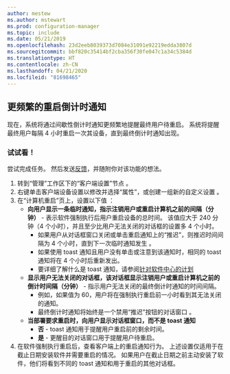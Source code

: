 ```yaml
---
author: mestew
ms.author: mstewart
ms.prod: configuration-manager
ms.topic: include
ms.date: 05/21/2019
ms.openlocfilehash: 23d2eeb8039373d7084e31091e92219edda3807d
ms.sourcegitcommit: bbf820c35414bf2cba356f30fe047c1a34c5384d
ms.translationtype: HT
ms.contentlocale: zh-CN
ms.lasthandoff: 04/21/2020
ms.locfileid: "81698465"
---
```

## <a name="more-frequent-countdown-notifications-for-restarts"></a><a name="bkmk_restart"></a> 更频繁的重启倒计时通知
<!--3976435-->
现在，系统将通过间歇性倒计时通知更频繁地提醒最终用户待重启。 系统将提醒最终用户每隔 4 小时重启一次其设备，直到最终倒计时通知出现。

### <a name="try-it-out"></a>试试看！

尝试完成任务。 然后发送[反馈](../../../../understand/find-help.md#product-feedback)，并随附你对该功能的想法。

1. 转到“管理”工作区下的“客户端设置”节点   。
2. 右键单击客户端设备设置以修改并选择“属性”，或创建一组新的自定义设置  。
3. 在“计算机重启”页上，设置以下值  ：
   - **向用户显示一条临时通知，指示注销用户或重启计算机之前的间隔（分钟）** - 表示软件强制执行后用户重启设备的总时间。 该值应大于 240 分钟（4 个小时），并且至少比用户无法关闭的对话框的设置多 4 个小时。
      - 如果用户从对话框窗口关闭或单击重启通知上的“推迟”，则推迟时间间隔为 4 个小时，直到下一次临时通知发生  。
      - 如果使用 toast 通知且用户没有单击或注意到该通知时，相同的 toast 通知将在 4 个小时后重新发出。 
      - 要详细了解什么是 toast 通知，请参阅[针对软件中心的计划](../../../../../apps/plan-design/plan-for-software-center.md#bkmk_impact)
   - **显示用户无法关闭的对话框，该对话框显示注销用户或重启计算机之前的倒计时间隔（分钟）** - 指示用户无法关闭的最终倒计时通知的时间间隔。 
      - 例如，如果值为 60，用户将在强制执行重启前一小时看到其无法关闭的通知。 
      - 最终倒计时通知将始终是一个禁用“推迟”按钮的对话窗口  。
   - **当部署要求重启时，向用户显示对话框窗口，而不是 toast 通知** 
      - **否** - toast 通知用于提醒用户重启前的剩余时间。
      -  **是** - 更醒目的对话窗口用于提醒用户待重启。
4. 在软件强制执行重启后，查看客户端上的重启通知行为。 上述设置仅适用于在截止日期安装软件并需要重启的情况。 如果用户在截止日期之前主动安装了软件，他们将看到不同的 toast 通知和用于重启的其他对话框。

